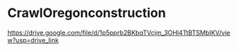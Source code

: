 # CrawlOregonconstruction
https://drive.google.com/file/d/1p5pprb2BKbqTVcjm_3OHl4TtBTSMbIKV/view?usp=drive_link
